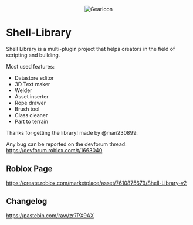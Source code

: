 <div align="center">

![GearIcon](https://github.com/Pyracolle/Shell-Library/assets/147287149/988acba4-2c0f-4c85-8c74-33c3666579d1)

</div>

# Shell-Library
Shell Library is a multi-plugin project that helps creators in the field of scripting and building.

Most used features:
- Datastore editor
- 3D Text maker
- Welder
- Asset inserter
- Rope drawer
- Brush tool
- Class cleaner
- Part to terrain

Thanks for getting the library!
made by @mari230899.

Any bug can be reported on the devforum thread:
https://devforum.roblox.com/t/1663040

## Roblox Page
https://create.roblox.com/marketplace/asset/7610875679/Shell-Library-v2

## Changelog
https://pastebin.com/raw/zr7PX9AX
